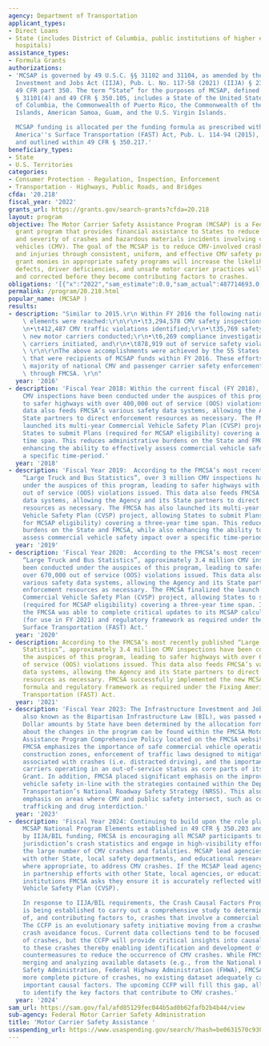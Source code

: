 ```yaml
---
agency: Department of Transportation
applicant_types:
- Direct Loans
- State (includes District of Columbia, public institutions of higher education and
  hospitals)
assistance_types:
- Formula Grants
authorizations:
- 'MCSAP is governed by 49 U.S.C. §§ 31102 and 31104, as amended by the Infrastructure
  Investment and Jobs Act (IIJA), Pub. L. No. 117-58 (2021) (IIJA) § 23001(b), and
  49 CFR part 350. The term “State” for the purposes of MCSAP, defined in 49 U.S.C.
  § 31101(4) and 49 CFR § 350.105, includes a State of the United States, the District
  of Columbia, the Commonwealth of Puerto Rico, the Commonwealth of the Northern Mariana
  Islands, American Samoa, Guam, and the U.S. Virgin Islands.

  MCSAP funding is allocated per the funding formula as prescribed within the Fixing
  America''s Surface Transportation (FAST) Act, Pub. L. 114-94 (2015), section 5106(d)(1),
  and outlined within 49 CFR § 350.217.'
beneficiary_types:
- State
- U.S. Territories
categories:
- Consumer Protection - Regulation, Inspection, Enforcement
- Transportation - Highways, Public Roads, and Bridges
cfda: '20.218'
fiscal_year: '2022'
grants_url: https://grants.gov/search-grants?cfda=20.218
layout: program
objective: The Motor Carrier Safety Assistance Program (MCSAP) is a Federal formula
  grant program that provides financial assistance to States to reduce the number
  and severity of crashes and hazardous materials incidents involving commercial motor
  vehicles (CMV). The goal of the MCSAP is to reduce CMV-involved crashes, fatalities,
  and injuries through consistent, uniform, and effective CMV safety programs. Investing
  grant monies in appropriate safety programs will increase the likelihood that safety
  defects, driver deficiencies, and unsafe motor carrier practices will be detected
  and corrected before they become contributing factors to crashes.
obligations: '[{"x":"2022","sam_estimate":0.0,"sam_actual":487714693.0,"usa_spending_actual":432661374.87},{"x":"2023","sam_estimate":496007396.0,"sam_actual":0.0,"usa_spending_actual":465802437.47},{"x":"2024","sam_estimate":504300099.0,"sam_actual":0.0,"usa_spending_actual":469837269.38}]'
permalink: /program/20.218.html
popular_name: (MCSAP )
results:
- description: "Similar to 2015.\r\n Within FY 2016 the following national safety\
    \ elements were reached:\r\n\r\n•\t3,294,578 CMV safety inspections conducted;\r\
    \n•\t412,487 CMV traffic violations identified;\r\n•\t35,769 safety audits of\
    \ new motor carriers conducted;\r\n•\t6,269 compliance investigations of motor\
    \ carriers initiated, and\r\n•\t878,919 out of service safety violations identified.\
    \ \r\n\r\nThe above accomplishments were achieved by the 55 States and U.S. Territories\
    \ that were recipients of MCSAP funds within FY 2016. These efforts provided the\
    \ majority of national CMV and passenger carrier safety enforcement supported\
    \ through FMCSA. \r\n"
  year: '2016'
- description: 'Fiscal Year 2018: Within the current fiscal (FY 2018), over 2 million
    CMV inspections have been conducted under the auspices of this program, leading
    to safer highways with over 400,000 out of service (OOS) violations issued. This
    data also feeds FMCSA’s various safety data systems, allowing the Agency and its
    State partners to direct enforcement resources as necessary. The FMCSA has also
    launched its multi-year Commercial Vehicle Safety Plan (CVSP) project, allowing
    States to submit Plans (required for MCSAP eligibility) covering a three-year
    time span. This reduces administrative burdens on the State and FMCSA, while also
    enhancing the ability to effectively assess commercial vehicle safety impact over
    a specific time-period.'
  year: '2018'
- description: 'Fiscal Year 2019:  According to the FMCSA’s most recently published
    “Large Truck and Bus Statistics”, over 3 million CMV inspections have been conducted
    under the auspices of this program, leading to safer highways with over 600,000
    out of service (OOS) violations issued. This data also feeds FMCSA’s various safety
    data systems, allowing the Agency and its State partners to direct enforcement
    resources as necessary. The FMCSA has also launched its multi-year Commercial
    Vehicle Safety Plan (CVSP) project, allowing States to submit Plans (required
    for MCSAP eligibility) covering a three-year time span. This reduces administrative
    burdens on the State and FMCSA, while also enhancing the ability to effectively
    assess commercial vehicle safety impact over a specific time-period.'
  year: '2019'
- description: 'Fiscal Year 2020:  According to the FMCSA’s most recently published
    “Large Truck and Bus Statistics”, approximately 3.4 million CMV inspections have
    been conducted under the auspices of this program, leading to safer highways with
    over 670,000 out of service (OOS) violations issued. This data also feeds FMCSA’s
    various safety data systems, allowing the Agency and its State partners to direct
    enforcement resources as necessary. The FMCSA finalized the launch of its multi-year
    Commercial Vehicle Safety Plan (CVSP) project, allowing States to submit Plans
    (required for MCSAP eligibility) covering a three-year time span. In addition,
    the FMCSA was able to complete critical updates to its MCSAP calculation formula
    (for use in FY 2021) and regulatory framework as required under the Fixing America’s
    Surface Transportation (FAST) Act.'
  year: '2020'
- description: According to the FMCSA’s most recently published “Large Truck and Bus
    Statistics”, approximately 3.4 million CMV inspections have been conducted under
    the auspices of this program, leading to safer highways with over 670,000 out
    of service (OOS) violations issued. This data also feeds FMCSA’s various safety
    data systems, allowing the Agency and its State partners to direct enforcement
    resources as necessary. FMCSA successfully implemented the new MCSAP allocation
    formula and regulatory framework as required under the Fixing America’s Surface
    Transportation (FAST) Act.
  year: '2021'
- description: 'Fiscal Year 2023: The Infrastructure Investment and Jobs ACT (IIJA),
    also known as the Bipartisan Infrastructure Law (BIL), was passed early in FY22.
    Dollar amounts by State have been determined by the allocation formula. Information
    about the changes in the program can be found within the FMCSA Motor Carrier Safety
    Assistance Program Comprehensive Policy located on the FMCSA website https://www.fmcsa.dot.gov/mission/grants/grantee-resources.
    FMCSA emphasizes the importance of safe commercial vehicle operation within highway
    construction zones, enforcement of traffic laws designed to mitigate driver behaviors
    associated with crashes (i.e. distracted driving), and the importance of detecting
    carriers operating in an out-of-service status as core parts of its FY 2023 MCSAP
    Grant. In addition, FMCSA placed significant emphasis on the improvement of commercial
    vehicle safety in-line with the strategies contained within the Department of
    Transportation’s National Roadway Safety Strategy (NRSS). This also includes renewed
    emphasis on areas where CMV and public safety intersect, such as combatting human
    trafficking and drug interdiction.'
  year: '2023'
- description: 'Fiscal Year 2024: Continuing to build upon the role played by the
    MCSAP National Program Elements established in 49 CFR § 350.203 and supported
    by IIJA/BIL funding, FMCSA is encouraging all MCSAP participants to review their
    jurisdiction’s crash statistics and engage in high-visibility efforts to combat
    the large number of CMV crashes and fatalities. MCSAP lead agencies should partner
    with other State, local safety departments, and educational research institutions
    where appropriate, to address CMV crashes. If the MCSAP lead agency is engaging
    in partnership efforts with other State, local agencies, or educational research
    institutions FMCSA asks they ensure it is accurately reflected within their Commercial
    Vehicle Safety Plan (CVSP).

    In response to IIJA/BIL requirements, the Crash Causal Factors Program (CCFP)
    is being established to carry out a comprehensive study to determine the causes
    of, and contributing factors to, crashes that involve a commercial motor vehicle.
    The CCFP is an evolutionary safety initiative moving from a crashworthiness to
    crash avoidance focus. Current data collections tend to be focused on the survivability
    of crashes, but the CCFP will provide critical insights into causal factors contributing
    to these crashes thereby enabling identification and development of appropriate
    countermeasures to reduce the occurrence of CMV crashes. While FMCSA is currently
    merging and analyzing available datasets (e.g., from the National Highway Traffic
    Safety Administration, Federal Highway Administration (FHWA), FMCSA) to gain a
    more complete picture of crashes, no existing dataset adequately captures all
    important causal factors. The upcoming CCFP will fill this gap, allowing FMCSA
    to identify the key factors that contribute to CMV crashes.'
  year: '2024'
sam_url: https://sam.gov/fal/afd85129fec044b5ad0b62fafb2b4b44/view
sub-agency: Federal Motor Carrier Safety Administration
title: 'Motor Carrier Safety Assistance '
usaspending_url: https://www.usaspending.gov/search/?hash=be0631570c9309b71e1e8c4deb30b0b4
---
```

